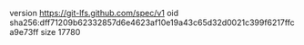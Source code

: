 version https://git-lfs.github.com/spec/v1
oid sha256:dff71209b62332857d6e4623af10e19a43c65d32d0021c399f6217ffca9e73ff
size 17780
